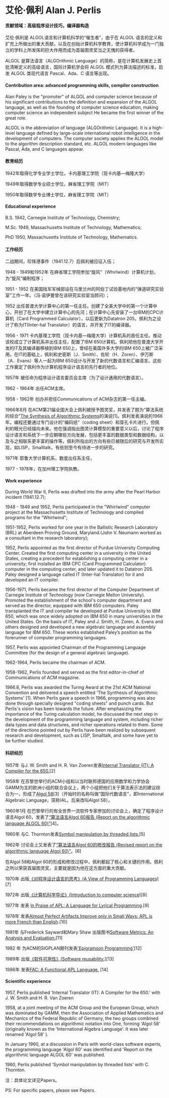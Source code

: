 # 艾伦·佩利 Alan J. Perlis

 

#### 贡献领域：高级程序设计技巧，编译器构造

艾伦·佩利是 ALGOL语言和计算机科学的“催生者”，由于在 ALGOL 语言的定义和扩充上所做出的重大贡献，以及在创始计算机科学教育，使计算机科学成为一门独立的学科上所发挥的巨大作用而成为首届图灵奖当之无愧的获得者。

ALGOL 是算法语言（ALGOrithmic Language）的简称，是在计算机发展史上首批清晰定义的高级语言，国际计算机学会将 ALGOL 模式列为算法描述的标准，启发 ALGOL 类现代语言 Pascal、Ada、C 语言等出现。

#### Contribution area: advanced programming skills, compiler construction

Alan Paley is the "promoter" of ALGOL and computer science because of his significant contributions to the definition and expansion of the ALGOL language, as well as the founding of computer science education, making computer science an independent subject He became the first winner of the great role.

ALGOL is the abbreviation of language (ALGOrithmic Language). It is a high-level language defined by large-scale international robot intelligence in the development of computers. The computer society applies the ALGOL model to the algorithm description standard, etc. ALGOL modern languages like Pascal, Ada, and C languages appear.



#### **教育经历**

1942年取得化学专业学士学位，卡内基理工学院（现卡内基—梅隆大学）

1949年取得数学专业硕士学位，麻省理工学院（MIT）

1950年取得数学专业博士学位，麻省理工学院（MIT）

#### Educational experience

B.S. 1942, Carnegie Institute of Technology, Chemistry; 

M.Sc. 1949, Massachusetts Institute of Technology, Mathematics;

PhD 1950, Massachusetts Institute of Technology, Mathematics. 



#### **工作经历**

二战期间，珍珠港事件（1941.12.7）后佩利被应征入伍；

1948 - 1949和1952年 在麻省理工学院参加“旋风”（Whirlwind）计算机计划，为“旋风”编制程序；

1951 - 1952 在美国陆军军械部设在马里兰州的阿伯丁试验基地内的“弹道研究实验室”工作一年。（冯·诺伊曼曾在该研究实验室当顾问）；

1952 出任普渡大学计算中心的第一任主任。创建了全美大学中的第一个计算中心，开创了在大学中建立计算中心的先河；在计算中心先安装了一台IBM的CPC计算机（Card Programmed Calculator），以后更新为Datatron 205。佩利为之设计了称为IT(Inter-hal Translator）的语言，并开发了IT的编译器。

1956 - 1971 卡内基理工学院（现卡内基—梅隆大学）计算机系的首任主任。推动该校成立了计算机系并出任主任，配置了IBM 650计算机。佩利把他在普渡大学开发的IT及其编译器移植到IBM 650上，曾经在美国许多大学的IBM 650上被广泛采用。在IT的基础上，佩利和史密斯（J．Smith）、佐轮（H．Zoren）、伊万斯（A．Evans）等人一起为IBM 650设计与开发了新的代数语言和汇编语言。这些工作奠定了佩利作为计算机程序设计语言的先行者的地位。

1957年 被任命为程序设计语言委员会主席（为了设计通用的代数语言）。

1962 - 1964年 出任ACM主席。

1958 - 1962年 创办并担任Communications of ACM杂志的第一任主编。

1966年8月 在ACM第21届全国大会上佩利被授予图灵奖，并发表了题为“算法系统的综合”[The Synthesis of Algorithmic Systems](https://dl.acm.org/doi/abs/10.1145/800256.810673)的演说[1]。佩利发表演说的1966年，编程还要通过专门设计的“编码纸”（coding sheet）和穿孔卡片进行。但佩利的眼光已经描向未来。他在强调指出图灵计算模型的重要意义以后，讨论了程序设计语言和系统下一步应朝哪些方向发展，包括更丰富的数据类型和数据结构，以及与之相联系更丰富的操作等。佩利所指出的方向有些已被随后的研究与开发所实现，如LISP，Smalltalk，有些则至今有待进一步的研究。

1971年 耶鲁大学计算机系，数度出任系主任，

1977 - 1978年，在加州理工学院执教。

#### Work experience

During World War II, Perlis was drafted into the army after the Pearl Harbor incident (1941.12.7);

1948 - 1949 and 1952, Perlis participated in the "Whirlwind" computer project at the Massachusetts Institute of Technology and compiled programs for the "Whirlwind";

1951-1952, Perlis worked for one year  in the Ballistic Research Laboratory (BRL) at Aberdeen Proving Ground, Maryland.(John V. Neumann worked as a consultant in the research laboratory);

1952, Perlis appointed as the first director of Purdue University Computing Center. Created the first computing center in a university in the United States, creating a precedent for establishing a computing center in a university; first installed an IBM CPC (Card Programmed Calculator) computer in the computing center, and later updated it to Datatron 205. Paley designed a language called IT (Inter-hal Translator) for it and developed an IT compiler.

1956-1971, Perlis became the first director of the Computer Department of Carnegie Institute of Technology (now Carnegie Mellon University). Promoted the establishment of the school's computer department and served as the director, equipped with IBM 650 computers. Paley transplanted the IT and compiler he developed at Purdue University to IBM 650, which was once widely adopted on IBM 650 in many universities in the United States. On the basis of IT, Paley and J. Smith, H. Zoren, A. Evans and others designed and developed a new algebraic language and assembly language for IBM 650. These works established Paley’s position as the forerunner of computer programming languages.

1957, Perlis was appointed Chairman of the Programming Language Committee (for the design of a general algebraic language).

1962-1964, Perlis became the chairman of ACM.

1958-1962, Perlis founded and served as the first editor-in-chief of Communications of ACM magazine.

1966.8, Perlis was awarded the Turing Award at the 21st ACM National Convention and delivered a speech entitled 'The Synthesis of Algorithmic Systems' [1]. When Perlis gave a speech in 1966, programming was also done through specially designed "coding sheets" and punch cards. But Perlis's vision has been towards the future. After emphasizing the importance of the Turing calculation model, he discussed the next step in the development of the programming language and system, including richer data types and data structures, and richer operations related to them. Some of the directions pointed out by Perlis have been realized by subsequent research and development, such as LISP, Smalltalk, and some have yet to be further studied.



#### **科研经历**

1957年 与J. W. Smith and H. R. Van Zoeren发表[Internal Translator (IT): A Compiler for the 650.](http://www.bitsavers.org/pdf/ibm/650/CarnegieInternalTranslator.pdf)[2]

1958年 在苏黎世举行的ACM小组和以当时联邦德国的应用数学和力学协会GAMM为主的欧洲小组的联合会议上，两个小组把他们关于算法表示法的建议综合为一，形成了[Algol 58](https://dl.acm.org/doi/abs/10.1145/377924.594925)[3]（开始时的名称叫做“国际代数语言”，即International Algebraic Language，简称IAL。后来改叫Algol 58）。

1960年1月 在巴黎举行的有全世界一流软件专家参加的讨论会上，确定了程序设计语言Algol 60，发表了[“算法语言Algol 60报告 (Report on the algorithmic language ALGOL 60)”](https://link.springer.com/article/10.1007%2FBF01386216)[4]。

1960年 与C. Thornton发表[Symbol manipulation by threaded lists.](https://dl.acm.org/doi/abs/10.1145/367177.367202)[5]

1962年 讨论会上又发表了[“算法语言Algol 60的修改报告 (Revised report on the algorithmic language Algol 60)”](https://academic.oup.com/comjnl/article/5/4/349/316410?login=true)。[6]

在Algol 58和Algol 60的形成和修改过程中，佩利都起了核心和关键的作用。佩利之所以荣获首届图灵奖，主要就是因为他在这方面的重大贡献。

1970年 出版[《对程序设计语言的思考》(A View of Programming Languages)](https://apps.dtic.mil/sti/citations/AD0712565)[7]

1972年 出版[《计算机科学导论》(Introduction to computer science)](https://books.google.com/books/about/Introduction_to_Computer_Science.html?id=dRMpAQAAMAAJ)[8]

1977年 发表 [In Praise of APL: A Language for Lyrical Programming](http://www.jsoftware.com/papers/perlis77.htm).[9]

1978年 发表[Almost Perfect Artifacts Improve only in Small Ways: APL is more French than English](http://www.jsoftware.com/papers/perlis78.htm).[10]

1981年 与Frederick Sayward和Mary Shaw 出版图书[Software Metrics: An Analysis and Evaluation.](https://books.google.com/books?hl=zh-CN&lr=&id=9dNw2_RYNLYC&oi=fnd&pg=PR7&dq=Software+metrics:+an+analysis+and+evaluation+(Vol.+5).&ots=aitkcwzFZm&sig=Y3vQYfimYpbfRnxVpmceWKxtADI#v=onepage&q=Software%20metrics%3A%20an%20analysis%20and%20evaluation%20(Vol.%205).&f=false)[11]

1982 年 为ACM的SIGPLAN期刊发表['Epigramson Programming'](https://dl.acm.org/doi/abs/10.1145/947955.1083808)[12]

1989年 出版[《软件可用性》(Software reusability.)](https://dl.acm.org/doi/abs/10.1145/73103)[13]

1986年 发表[FAC: A Functional APL Language.](https://ieeexplore.ieee.org/abstract/document/1695470) [14]

#### Scientific experience

1957, Perlis published ‘Internal Translator (IT): A Compiler for the 650.’ with J. W. Smith and H. R. Van Zoeren

1958, at a joint meeting of the ACM Group and the European Group, which was dominated by GAMM, then the Association of Applied Mathematics and Mechanics of the Federal Republic of Germany, the two groups combined their recommendations on algorithmic notation into One, forming 'Algol 58' (originally known as the 'International Algebra Language'. It was later renamed 'Algol 58' ).

In January 1960, at a discussion in Paris with world-class software experts, the programming language 'Algol 60' was identified and 'Report on the algorithmic language ALGOL 60' was published.

1960, Perlis published 'Symbol manipulation by threaded lists' with C. Thornton.



注：具体论文详见Papers。

PS: For specific papers, please see Papers.

